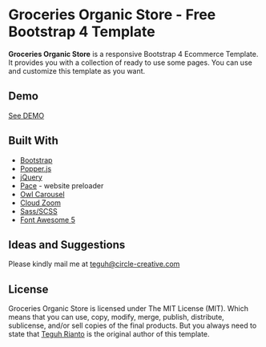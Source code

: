 # Groceries Organic Store - Free Bootstrap 4 Template
**Groceries Organic Store** is a responsive Bootstrap 4 Ecommerce Template. It provides you with a collection of ready to use some pages. You can use and customize this template as you want.

## Demo
[See DEMO](https://teguhrianto.github.io/CSS-Simply-Linear-Preloader/)

## Built With
- [Bootstrap](http://getbootstrap.com/)
- [Popper.js](https://popper.js.org/)
- [jQuery](https://jquery.com/)
- [Pace](https://github.com/HubSpot/pace) - website preloader
- [Owl Carousel](https://github.com/OwlCarousel2/OwlCarousel2)
- [Cloud Zoom](https://github.com/smurfy/cloud-zoom)
- [Sass/SCSS](http://sass-lang.com/)
- [Font Awesome 5](http://fontawesome.com/)

## Ideas and Suggestions
Please kindly mail me at [teguh@circle-creative.com](mailto:teguh@circle-creative.com])

## License
Groceries Organic Store is licensed under The MIT License (MIT). Which means that you can use, copy, modify, merge, publish, distribute, sublicense, and/or sell copies of the final products. But you always need to state that [Teguh Rianto](https://github.com/teguhrianto) is the original author of this template.
